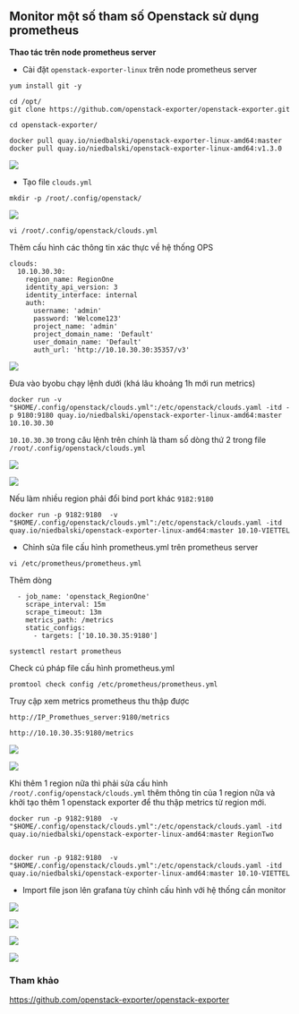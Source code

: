 ## Monitor một số tham số Openstack sử dụng prometheus

**Thao tác trên node prometheus server**

- Cài đặt `openstack-exporter-linux` trên node prometheus server


```
yum install git -y
```

```
cd /opt/
git clone https://github.com/openstack-exporter/openstack-exporter.git

cd openstack-exporter/
```

```
docker pull quay.io/niedbalski/openstack-exporter-linux-amd64:master
docker pull quay.io/niedbalski/openstack-exporter-linux-amd64:v1.3.0
```

![](../images/promethues-openstack/Screenshot_1125.png)

- Tạo file `clouds.yml`

```
mkdir -p /root/.config/openstack/
```

![](../images/promethues-openstack/Screenshot_1126.png)

```
vi /root/.config/openstack/clouds.yml
```

Thêm cấu hình các thông tin xác thực về hệ thống OPS

```
clouds:
  10.10.30.30:
    region_name: RegionOne
    identity_api_version: 3
    identity_interface: internal
    auth:
      username: 'admin'
      password: 'Welcome123'
      project_name: 'admin'
      project_domain_name: 'Default'
      user_domain_name: 'Default'
      auth_url: 'http://10.10.30.30:35357/v3'
```

![](../images/promethues-openstack/Screenshot_1128.png)

Đưa vào byobu chạy lệnh dưới (khá lâu khoảng 1h mới run metrics)

```
docker run -v "$HOME/.config/openstack/clouds.yml":/etc/openstack/clouds.yaml -itd -p 9180:9180 quay.io/niedbalski/openstack-exporter-linux-amd64:master 10.10.30.30
```

`10.10.30.30` trong câu lệnh trên chính là tham số dòng thứ 2 trong file `/root/.config/openstack/clouds.yml`

![](../images/promethues-openstack/Screenshot_1127.png)

![](../images/promethues-openstack/Screenshot_1130.png)

Nếu làm nhiều region phải đổi bind port khác `9182:9180`

```
docker run -p 9182:9180  -v "$HOME/.config/openstack/clouds.yml":/etc/openstack/clouds.yaml -itd quay.io/niedbalski/openstack-exporter-linux-amd64:master 10.10-VIETTEL
```

- Chỉnh sửa file cấu hình prometheus.yml trên prometheus server

```
vi /etc/prometheus/prometheus.yml
```

Thêm dòng

```
  - job_name: 'openstack_RegionOne'
    scrape_interval: 15m
    scrape_timeout: 13m
    metrics_path: /metrics
    static_configs:
      - targets: ['10.10.30.35:9180']
```

```
systemctl restart prometheus
```

Check cú pháp file cấu hình prometheus.yml

```
promtool check config /etc/prometheus/prometheus.yml
```

Truy cập xem metrics prometheus thu thập được

```
http://IP_Promethues_server:9180/metrics
```


```
http://10.10.30.35:9180/metrics
```

![](../images/promethues-openstack/Screenshot_1132.png)

![](../images/promethues-openstack/Screenshot_1132d.png)


Khi thêm 1 region nữa thì phải sửa cấu hình `/root/.config/openstack/clouds.yml` thêm thông tin của 1 region nữa và khởi tạo thêm 1 openstack exporter để thu thập metrics từ region mới.

```
docker run -p 9182:9180  -v "$HOME/.config/openstack/clouds.yml":/etc/openstack/clouds.yaml -itd quay.io/niedbalski/openstack-exporter-linux-amd64:master RegionTwo


docker run -p 9182:9180  -v "$HOME/.config/openstack/clouds.yml":/etc/openstack/clouds.yaml -itd quay.io/niedbalski/openstack-exporter-linux-amd64:master 10.10-VIETTEL
```

- Import file json lên grafana tùy chỉnh cấu hình với hệ thống cần monitor

![](../images/promethues-openstack/Screenshot_1131.png)

![](../images/promethues-openstack/Screenshot_1133.png)

![](../images/promethues-openstack/Screenshot_1143.png)

![](../images/promethues-openstack/Screenshot_1135.png)


### Tham khảo


https://github.com/openstack-exporter/openstack-exporter












 